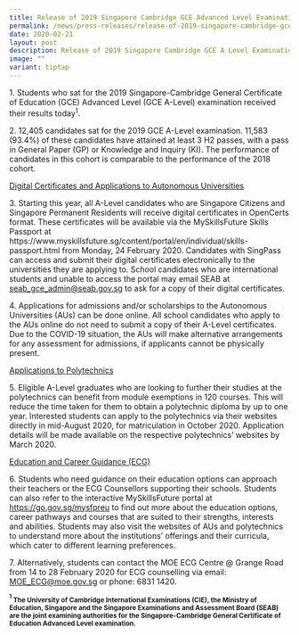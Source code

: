 ```yaml
---
title: Release of 2019 Singapore Cambridge GCE Advanced Level Examination Results
permalink: /news/press-releases/release-of-2019-singapore-cambridge-gce-a-level-examination-results/
date: 2020-02-21
layout: post
description: Release of 2019 Singapore Cambridge GCE A Level Examination Results
image: ""
variant: tiptap
---
```

<p>1. Students who sat for the 2019 Singapore-Cambridge General Certificate
of Education (GCE) Advanced Level (GCE A-Level) examination received their
results today<sup>1</sup>.</p>
<p>2. 12,405 candidates sat for the 2019 GCE A-Level examination. 11,583
(93.4%) of these candidates have attained at least 3 H2 passes, with a
pass in General Paper (GP) or Knowledge and Inquiry (KI). The performance
of candidates in this cohort is comparable to the performance of the 2018
cohort.</p>
<p><u>Digital Certificates and Applications to Autonomous Universities</u>
</p>
<p>3. Starting this year, all A-Level candidates who are Singapore Citizens
and Singapore Permanent Residents will receive digital certificates in
OpenCerts format. These certificates will be available via the MySkillsFuture
Skills Passport at https://www.myskillsfuture.sg/content/portal/en/individual/skills-passport.html
from Monday, 24 February 2020. Candidates with SingPass can access and
submit their digital certificates electronically to the universities they
are applying to. School candidates who are international students and unable
to access the portal may email SEAB at <a href="mailto:seab_gce_admin@seab.gov.sg" rel="noopener noreferrer nofollow" target="_blank">seab_gce_admin@seab.gov.sg</a> to
ask for a copy of their digital certificates.</p>
<p>4. Applications for admissions and/or scholarships to the Autonomous Universities
(AUs) can be done online. All school candidates who apply to the AUs online
do not need to submit a copy of their A-Level certificates. Due to the
COVID-19 situation, the AUs will make alternative arrangements for any
assessment for admissions, if applicants cannot be physically present.</p>
<p><u>Applications to Polytechnics</u>
</p>
<p>5. Eligible A-Level graduates who are looking to further their studies
at the polytechnics can benefit from module exemptions in 120 courses.
This will reduce the time taken for them to obtain a polytechnic diploma
by up to one year. Interested students can apply to the polytechnics via
their websites directly in mid-August 2020, for matriculation in October
2020. Application details will be made available on the respective polytechnics’
websites by March 2020.</p>
<p><u>Education and Career Guidance (ECG)</u>
</p>
<p>6. Students who need guidance on their education options can approach
their teachers or the ECG Counsellors supporting their schools. Students
can also refer to the interactive MySkillsFuture portal at <a href="https://go.gov.sg/mysfpreu" rel="noopener noreferrer nofollow" target="_blank">https://go.gov.sg/mysfpreu</a> to
find out more about the education options, career pathways and courses
that are suited to their strengths, interests and abilities. Students may
also visit the websites of AUs and polytechnics to understand more about
the institutions’ offerings and their curricula, which cater to different
learning preferences.</p>
<p>7. Alternatively, students can contact the MOE ECG Centre @ Grange Road
from 14 to 28 February 2020 for ECG counselling via email: <a href="mailto:MOE_ECG@moe.gov.sg" rel="noopener noreferrer nofollow" target="_blank">MOE_ECG@moe.gov.sg</a> or
phone: 6831 1420.</p>
<p><strong><sup><sub>1</sub></sup><sub> The University of Cambridge International Examinations (CIE), the Ministry of Education, Singapore and the Singapore Examinations and Assessment Board (SEAB) are the joint examining authorities for the Singapore-Cambridge General Certificate of Education Advanced Level examination.</sub></strong>
</p>
<p></p>